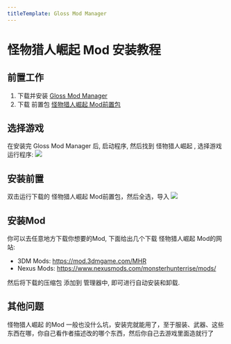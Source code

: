 ```yaml
---
titleTemplate: Gloss Mod Manager
---
```


# 怪物猎人崛起 Mod 安装教程


## 前置工作

1. 下载并安装 [Gloss Mod Manager](https://mod.3dmgame.com/mod/197445)
2. 下载 前置包 [怪物猎人崛起 Mod前置包](https://cloud.aoe.top/s/KrRfO)


## 选择游戏

在安装完 Gloss Mod Manager 后, 启动程序, 然后找到 怪物猎人崛起 , 选择游戏运行程序:
![](https://mod.3dmgame.com/static/upload/mod/202401/MOD65a0e4c5ae4c4.png@webp)

## 安装前置

双击运行下载的 怪物猎人崛起 Mod前置包，然后全选，导入
![](https://mod.3dmgame.com/static/upload/mod/202401/MOD65a0e538cca48.png@webp)

## 安装Mod

你可以去任意地方下载你想要的Mod, 下面给出几个下载 怪物猎人崛起 Mod的网站:

- 3DM Mods: https://mod.3dmgame.com/MHR
- Nexus Mods: https://www.nexusmods.com/monsterhunterrise/mods/

然后将下载的压缩包 添加到 管理器中, 即可进行自动安装和卸载.

## 其他问题

怪物猎人崛起 的Mod 一般也没什么坑，安装完就能用了，至于服装、武器、这些东西在哪，你自己看作者描述改的哪个东西，然后你自己去游戏里面造就行了





